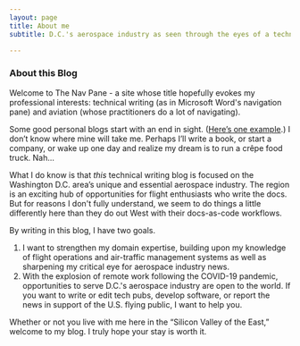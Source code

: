 ```yaml
---
layout: page
title: About me
subtitle: D.C.'s aerospace industry as seen through the eyes of a technical writer

---
```


### About this Blog

Welcome to The Nav Pane - a site whose title hopefully evokes my professional interests: technical writing (as in Microsoft Word's navigation pane) and aviation (whose practitioners do a lot of navigating).

Some good personal blogs start with an end in sight. ([Here’s one example](http://futureairlinepilot.blogspot.com/).) I don’t know where mine will take me. Perhaps I’ll write a book, or start a company, or wake up one day and realize my dream is to run a crêpe food truck. Nah...

What I do know is that *this* technical writing blog is focused on the Washington D.C. area’s unique and essential aerospace industry. The region is an exciting hub of opportunities for flight enthusiasts who write the docs. But for reasons I don't fully understand, we seem to do things a little differently here than they do out West with their docs-as-code workflows.

By writing in this blog, I have two goals. 

1. I want to strengthen my domain expertise, building upon my knowledge of flight operations and air-traffic management systems as well as sharpening my critical eye for aerospace industry news.
2. With the explosion of remote work following the COVID-19 pandemic, opportunities to serve D.C.'s aerospace industry are open to the world. If you want to write or edit tech pubs, develop software, or report the news in support of the U.S. flying public, I want to help you. 

Whether or not you live with me here in the “Silicon Valley of the East,” welcome to my blog. I truly hope your stay is worth it.
